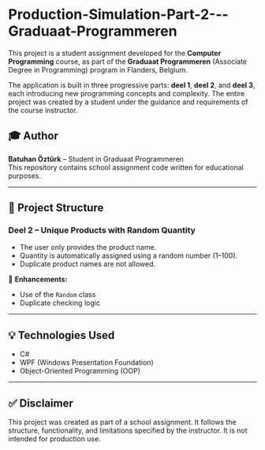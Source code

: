 # Production-Simulation-Part-2---Graduaat-Programmeren

This project is a student assignment developed for the **Computer Programming** course, as part of the **Graduaat Programmeren** (Associate Degree in Programming) program in Flanders, Belgium.

The application is built in three progressive parts: **deel 1**, **deel 2**, and **deel 3**, each introducing new programming concepts and complexity. The entire project was created by a student under the guidance and requirements of the course instructor.

## 🎓 Author
**Batuhan Öztürk** – Student in Graduaat Programmeren  
This repository contains school assignment code written for educational purposes.

---

## 📁 Project Structure

### Deel 2 – Unique Products with Random Quantity
- The user only provides the product name.
- Quantity is automatically assigned using a random number (1–100).
- Duplicate product names are not allowed.

🔧 **Enhancements:**
- Use of the `Random` class
- Duplicate checking logic

---

## 💡 Technologies Used
- C#
- WPF (Windows Presentation Foundation)
- Object-Oriented Programming (OOP)

---

## ✅ Disclaimer
This project was created as part of a school assignment. It follows the structure, functionality, and limitations specified by the instructor. It is not intended for production use.
